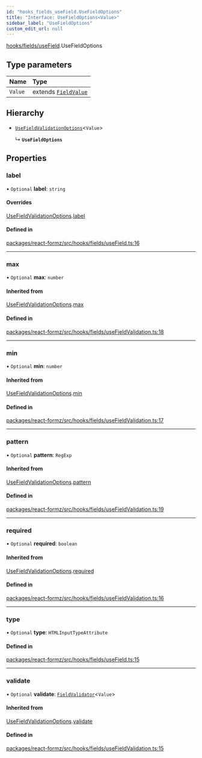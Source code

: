 ```yaml
---
id: "hooks_fields_useField.UseFieldOptions"
title: "Interface: UseFieldOptions<Value>"
sidebar_label: "UseFieldOptions"
custom_edit_url: null
---
```


[hooks/fields/useField](../modules/hooks_fields_useField.md).UseFieldOptions

## Type parameters

| Name | Type |
| :------ | :------ |
| `Value` | extends [`FieldValue`](../modules/types_field.md#fieldvalue) |

## Hierarchy

- [`UseFieldValidationOptions`](hooks_fields_useFieldValidation.UseFieldValidationOptions.md)<`Value`\>

  ↳ **`UseFieldOptions`**

## Properties

### label

• `Optional` **label**: `string`

#### Overrides

[UseFieldValidationOptions](hooks_fields_useFieldValidation.UseFieldValidationOptions.md).[label](hooks_fields_useFieldValidation.UseFieldValidationOptions.md#label)

#### Defined in

[packages/react-formz/src/hooks/fields/useField.ts:16](https://github.com/ZerryStack/react-formz/blob/main/packages/react-formz/src/hooks/fields/useField.ts#L16)

___

### max

• `Optional` **max**: `number`

#### Inherited from

[UseFieldValidationOptions](hooks_fields_useFieldValidation.UseFieldValidationOptions.md).[max](hooks_fields_useFieldValidation.UseFieldValidationOptions.md#max)

#### Defined in

[packages/react-formz/src/hooks/fields/useFieldValidation.ts:18](https://github.com/ZerryStack/react-formz/blob/main/packages/react-formz/src/hooks/fields/useFieldValidation.ts#L18)

___

### min

• `Optional` **min**: `number`

#### Inherited from

[UseFieldValidationOptions](hooks_fields_useFieldValidation.UseFieldValidationOptions.md).[min](hooks_fields_useFieldValidation.UseFieldValidationOptions.md#min)

#### Defined in

[packages/react-formz/src/hooks/fields/useFieldValidation.ts:17](https://github.com/ZerryStack/react-formz/blob/main/packages/react-formz/src/hooks/fields/useFieldValidation.ts#L17)

___

### pattern

• `Optional` **pattern**: `RegExp`

#### Inherited from

[UseFieldValidationOptions](hooks_fields_useFieldValidation.UseFieldValidationOptions.md).[pattern](hooks_fields_useFieldValidation.UseFieldValidationOptions.md#pattern)

#### Defined in

[packages/react-formz/src/hooks/fields/useFieldValidation.ts:19](https://github.com/ZerryStack/react-formz/blob/main/packages/react-formz/src/hooks/fields/useFieldValidation.ts#L19)

___

### required

• `Optional` **required**: `boolean`

#### Inherited from

[UseFieldValidationOptions](hooks_fields_useFieldValidation.UseFieldValidationOptions.md).[required](hooks_fields_useFieldValidation.UseFieldValidationOptions.md#required)

#### Defined in

[packages/react-formz/src/hooks/fields/useFieldValidation.ts:16](https://github.com/ZerryStack/react-formz/blob/main/packages/react-formz/src/hooks/fields/useFieldValidation.ts#L16)

___

### type

• `Optional` **type**: `HTMLInputTypeAttribute`

#### Defined in

[packages/react-formz/src/hooks/fields/useField.ts:15](https://github.com/ZerryStack/react-formz/blob/main/packages/react-formz/src/hooks/fields/useField.ts#L15)

___

### validate

• `Optional` **validate**: [`FieldValidator`](../modules/types_field.md#fieldvalidator)<`Value`\>

#### Inherited from

[UseFieldValidationOptions](hooks_fields_useFieldValidation.UseFieldValidationOptions.md).[validate](hooks_fields_useFieldValidation.UseFieldValidationOptions.md#validate)

#### Defined in

[packages/react-formz/src/hooks/fields/useFieldValidation.ts:15](https://github.com/ZerryStack/react-formz/blob/main/packages/react-formz/src/hooks/fields/useFieldValidation.ts#L15)
